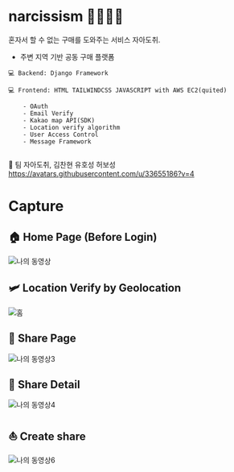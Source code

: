 
# narcissism 👨‍👩‍👧‍👦


혼자서 할 수 없는 구매를 도와주는 서비스 자아도취.

- 주변 지역 기반 공동 구매 플랫폼

```
💻 Backend: Django Framework

💻 Frontend: HTML TAILWINDCSS JAVASCRIPT with AWS EC2(quited)

    - OAuth
    - Email Verify
    - Kakao map API(SDK)
    - Location verify algorithm
    - User Access Control
    - Message Framework
    
```
🤟 팀 자아도취, 김찬현 유호성 허보성 
https://avatars.githubusercontent.com/u/33655186?v=4


# Capture

## 🏠 Home Page (Before Login)
![나의 동영상](https://user-images.githubusercontent.com/33655186/110124927-0ee93480-7e06-11eb-823b-7b34c67e4fe2.jpg)


## 🛩 Location Verify by Geolocation
![홈](https://user-images.githubusercontent.com/33655186/110124760-d5182e00-7e05-11eb-86b2-0a0fd8550fcf.jpg)


## 🛶 Share Page
![나의 동영상3](https://user-images.githubusercontent.com/33655186/110124997-288a7c00-7e06-11eb-8688-23476945e689.jpg)

## 🛶 Share Detail
![나의 동영상4](https://user-images.githubusercontent.com/33655186/110125020-30e2b700-7e06-11eb-817d-2f5fecc7e69f.jpg)


## ⛵️ Create share

![나의 동영상6](https://user-images.githubusercontent.com/33655186/110125063-3d670f80-7e06-11eb-8d56-f37b78136594.jpg)
